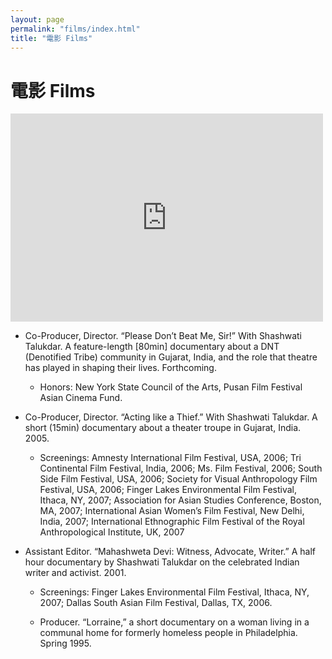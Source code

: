 ```yaml
---
layout: page
permalink: "films/index.html"
title: "電影 Films"
---
```

# 電影 Films

<iframe src="https://player.vimeo.com/video/27718057" width="500" height="333" frameborder="0" webkitallowfullscreen mozallowfullscreen allowfullscreen></iframe>
	

*   Co-Producer, Director. “Please Don’t Beat Me, Sir!” With Shashwati Talukdar. A feature-length [80min] documentary about a DNT (Denotified Tribe) community in Gujarat, India, and the role that theatre has played in shaping their lives. Forthcoming.

    *   Honors: New York State Council of the Arts, Pusan Film Festival Asian Cinema Fund.

*   Co-Producer, Director. “Acting like a Thief.” With Shashwati Talukdar. A short (15min) documentary about a theater troupe in Gujarat, India. 2005.

    *   Screenings: Amnesty International Film Festival, USA, 2006; Tri Continental Film Festival, India, 2006; Ms. Film Festival, 2006; South Side Film Festival, USA, 2006; Society for Visual Anthropology Film Festival, USA, 2006; Finger Lakes Environmental Film Festival, Ithaca, NY, 2007; Association for Asian Studies Conference, Boston, MA, 2007; International Asian Women’s Film Festival, New Delhi, India, 2007; International Ethnographic Film Festival of the Royal Anthropological Institute, UK, 2007

*   Assistant Editor. “Mahashweta Devi: Witness, Advocate, Writer.” A half hour documentary by Shashwati Talukdar on the celebrated Indian writer and activist. 2001.

    *   Screenings: Finger Lakes Environmental Film Festival, Ithaca, NY, 2007; Dallas South Asian Film Festival, Dallas, TX, 2006.

    *   Producer. “Lorraine,” a short documentary on a woman living in a communal home for formerly homeless people in Philadelphia. Spring 1995.